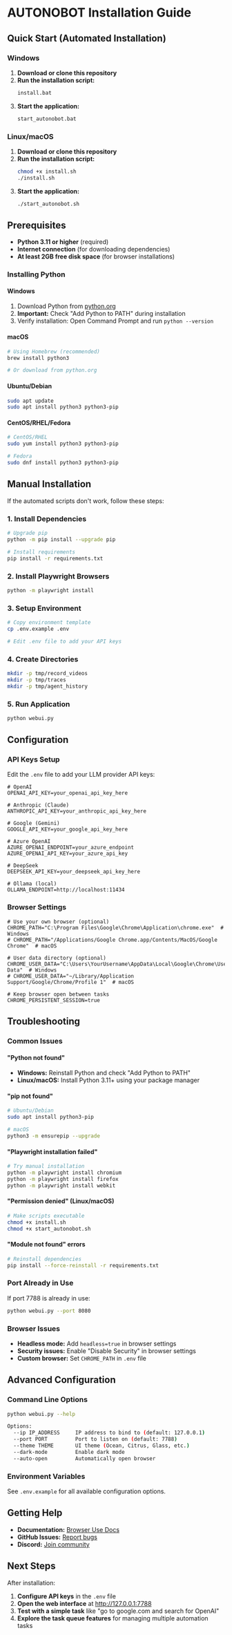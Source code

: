 # AUTONOBOT Installation Guide

## Quick Start (Automated Installation)

### Windows
1. **Download or clone this repository**
2. **Run the installation script:**
   ```cmd
   install.bat
   ```
3. **Start the application:**
   ```cmd
   start_autonobot.bat
   ```

### Linux/macOS
1. **Download or clone this repository**
2. **Run the installation script:**
   ```bash
   chmod +x install.sh
   ./install.sh
   ```
3. **Start the application:**
   ```bash
   ./start_autonobot.sh
   ```

## Prerequisites

- **Python 3.11 or higher** (required)
- **Internet connection** (for downloading dependencies)
- **At least 2GB free disk space** (for browser installations)

### Installing Python

#### Windows
1. Download Python from [python.org](https://python.org)
2. **Important:** Check "Add Python to PATH" during installation
3. Verify installation: Open Command Prompt and run `python --version`

#### macOS
```bash
# Using Homebrew (recommended)
brew install python3

# Or download from python.org
```

#### Ubuntu/Debian
```bash
sudo apt update
sudo apt install python3 python3-pip
```

#### CentOS/RHEL/Fedora
```bash
# CentOS/RHEL
sudo yum install python3 python3-pip

# Fedora
sudo dnf install python3 python3-pip
```

## Manual Installation

If the automated scripts don't work, follow these steps:

### 1. Install Dependencies
```bash
# Upgrade pip
python -m pip install --upgrade pip

# Install requirements
pip install -r requirements.txt
```

### 2. Install Playwright Browsers
```bash
python -m playwright install
```

### 3. Setup Environment
```bash
# Copy environment template
cp .env.example .env

# Edit .env file to add your API keys
```

### 4. Create Directories
```bash
mkdir -p tmp/record_videos
mkdir -p tmp/traces  
mkdir -p tmp/agent_history
```

### 5. Run Application
```bash
python webui.py
```

## Configuration

### API Keys Setup

Edit the `.env` file to add your LLM provider API keys:

```env
# OpenAI
OPENAI_API_KEY=your_openai_api_key_here

# Anthropic (Claude)
ANTHROPIC_API_KEY=your_anthropic_api_key_here

# Google (Gemini)
GOOGLE_API_KEY=your_google_api_key_here

# Azure OpenAI
AZURE_OPENAI_ENDPOINT=your_azure_endpoint
AZURE_OPENAI_API_KEY=your_azure_api_key

# DeepSeek
DEEPSEEK_API_KEY=your_deepseek_api_key_here

# Ollama (local)
OLLAMA_ENDPOINT=http://localhost:11434
```

### Browser Settings

```env
# Use your own browser (optional)
CHROME_PATH="C:\Program Files\Google\Chrome\Application\chrome.exe"  # Windows
# CHROME_PATH="/Applications/Google Chrome.app/Contents/MacOS/Google Chrome"  # macOS

# User data directory (optional)
CHROME_USER_DATA="C:\Users\YourUsername\AppData\Local\Google\Chrome\User Data"  # Windows
# CHROME_USER_DATA="~/Library/Application Support/Google/Chrome/Profile 1"  # macOS

# Keep browser open between tasks
CHROME_PERSISTENT_SESSION=true
```

## Troubleshooting

### Common Issues

#### "Python not found"
- **Windows:** Reinstall Python and check "Add Python to PATH"
- **Linux/macOS:** Install Python 3.11+ using your package manager

#### "pip not found"
```bash
# Ubuntu/Debian
sudo apt install python3-pip

# macOS
python3 -m ensurepip --upgrade
```

#### "Playwright installation failed"
```bash
# Try manual installation
python -m playwright install chromium
python -m playwright install firefox
python -m playwright install webkit
```

#### "Permission denied" (Linux/macOS)
```bash
# Make scripts executable
chmod +x install.sh
chmod +x start_autonobot.sh
```

#### "Module not found" errors
```bash
# Reinstall dependencies
pip install --force-reinstall -r requirements.txt
```

### Port Already in Use
If port 7788 is already in use:
```bash
python webui.py --port 8080
```

### Browser Issues
- **Headless mode:** Add `headless=true` in browser settings
- **Security issues:** Enable "Disable Security" in browser settings
- **Custom browser:** Set `CHROME_PATH` in `.env` file

## Advanced Configuration

### Command Line Options
```bash
python webui.py --help

Options:
  --ip IP_ADDRESS     IP address to bind to (default: 127.0.0.1)
  --port PORT         Port to listen on (default: 7788)
  --theme THEME       UI theme (Ocean, Citrus, Glass, etc.)
  --dark-mode         Enable dark mode
  --auto-open         Automatically open browser
```

### Environment Variables
See `.env.example` for all available configuration options.

## Getting Help

- **Documentation:** [Browser Use Docs](https://docs.browser-use.com)
- **GitHub Issues:** [Report bugs](https://github.com/browser-use/web-ui/issues)
- **Discord:** [Join community](https://link.browser-use.com/discord)

## Next Steps

After installation:
1. **Configure API keys** in the `.env` file
2. **Open the web interface** at http://127.0.0.1:7788
3. **Test with a simple task** like "go to google.com and search for OpenAI"
4. **Explore the task queue features** for managing multiple automation tasks
